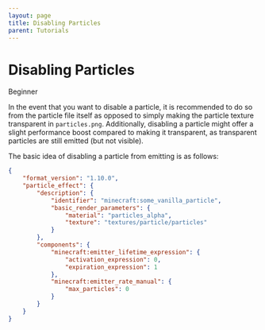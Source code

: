 ```yaml
---
layout: page
title: Disabling Particles 
parent: Tutorials
---
```


# Disabling Particles

<Label color="green">Beginner</Label>

In the event that you want to disable a particle, it is recommended to do so from the particle file itself as opposed to simply making the particle texture transparent in `particles.png`. Additionally, disabling a particle might offer a slight performance boost compared to making it transparent, as transparent particles are still emitted (but not visible).

The basic idea of disabling a particle from emitting is as follows:

```json
{
    "format_version": "1.10.0",
    "particle_effect": {
        "description": {
            "identifier": "minecraft:some_vanilla_particle",
            "basic_render_parameters": {
                "material": "particles_alpha",
                "texture": "textures/particle/particles"
            }
        },
        "components": {
            "minecraft:emitter_lifetime_expression": {
                "activation_expression": 0,
                "expiration_expression": 1
            },
            "minecraft:emitter_rate_manual": {
                "max_particles": 0
            }
        }
    }
}
```
